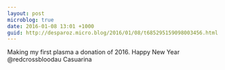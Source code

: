 ```yaml
---
layout: post
microblog: true
date: 2016-01-08 13:01 +1000
guid: http://desparoz.micro.blog/2016/01/08/t685295159098003456.html
---
```

Making my first plasma a donation of 2016. Happy New Year @redcrossbloodau Casuarina
